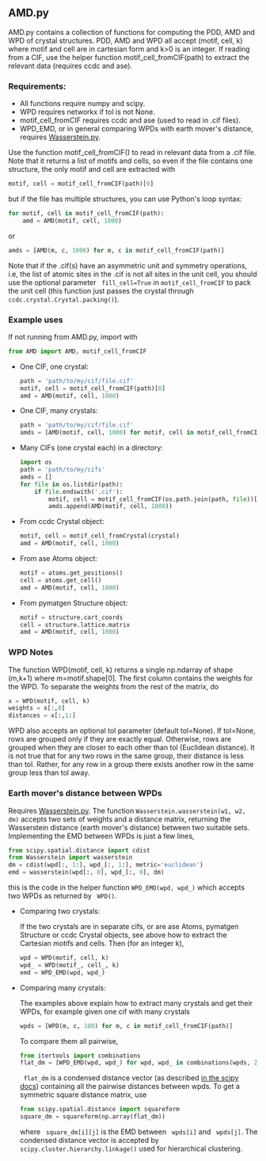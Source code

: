 ## AMD.py
 
AMD.py contains a collection of functions for computing the PDD, AMD and WPD of crystal structures. PDD, AMD and WPD all accept (motif, cell, k) where motif and cell are in cartesian form and k>0 is an integer. If reading from a CIF, use the helper function motif_cell_fromCIF(path) to extract the relevant data (requires ccdc and ase).

### Requirements: 
- All functions require numpy and scipy. 
- WPD requires networkx if tol is not None.
- motif_cell_fromCIF requires ccdc and ase (used to read in .cif files).
- WPD_EMD, or in general comparing WPDs with earth mover's distance, requires [Wasserstein.py](https://www.dropbox.com/s/hzd2phmmitx6q0a/Wasserstein.py?dl=0).

Use the function motif_cell_fromCIF() to read in relevant data from a .cif file. Note that it returns a list of motifs and cells, so even if the file contains one structure, the only motif and cell are extracted with
```py
motif, cell = motif_cell_fromCIF(path)[0]
```
but if the file has multiple structures, you can use Python's loop syntax:
```py
for motif, cell in motif_cell_fromCIF(path):
    amd = AMD(motif, cell, 1000)
```
or
```py
amds = [AMD(m, c, 1000) for m, c in motif_cell_fromCIF(path)]
```
Note that if the .cif(s) have an asymmetric unit and symmetry operations, i.e, the list of atomic sites in the .cif is not all sites in the unit cell, you should use the optional parameter ``` fill_cell=True``` in ```motif_cell_fromCIF``` to pack the unit cell (this function just passes the crystal through ```ccdc.crystal.Crystal.packing()```). 

### Example uses

If not running from AMD.py, import with
```py
from AMD import AMD, motif_cell_fromCIF
```

-  One CIF, one crystal:
    ```py
    path = 'path/to/my/cif/file.cif' 
    motif, cell = motif_cell_fromCIF(path)[0]
    amd = AMD(motif, cell, 1000)
    ```
- One CIF, many crystals:
    ```py
    path = 'path/to/my/cif/file.cif' 
    amds = [AMD(motif, cell, 1000) for motif, cell in motif_cell_fromCIF(path)]
    ```
- Many CIFs (one crystal each) in a directory:
    ```py
    import os
    path = 'path/to/my/cifs'
    amds = []
    for file in os.listdir(path):
        if file.endswith('.cif'):
            motif, cell = motif_cell_fromCIF(os.path.join(path, file))[0]
            amds.append(AMD(motif, cell, 1000))
    ```
- From ccdc Crystal object:
    ```py
    motif, cell = motif_cell_fromCrystal(crystal)
    amd = AMD(motif, cell, 1000)
    ```
- From ase Atoms object:
    ```py
    motif = atoms.get_positions()
    cell = atoms.get_cell()
    amd = AMD(motif, cell, 1000)
    ```
- From pymatgen Structure object:
    ```py
    motif = structure.cart_coords
    cell = structure.lattice.matrix
    amd = AMD(motif, cell, 1000)
    ```

### WPD Notes

The function WPD(motif, cell, k) returns a single np.ndarray of shape (m,k+1) where m=motif.shape[0]. The first column contains the weights for the WPD. To separate the weights from the rest of the matrix, do
```py
x = WPD(motif, cell, k)
weights = x[:,0]
distances = x[:,1:]
```

WPD also accepts an optional tol parameter (default tol=None). If tol=None, rows are grouped only if they are exactly equal. Otherwise, rows are grouped when they are closer to each other than tol (Euclidean distance). It is not true that for any two rows in the same group, their distance is less than tol. Rather, for any row in a group there exists another row in the same group less than tol away.

### Earth mover's distance between WPDs
Requires [Wasserstein.py](https://www.dropbox.com/s/hzd2phmmitx6q0a/Wasserstein.py?dl=0). The function ```Wasserstein.wasserstein(w1, w2, dm)```  accepts two sets of weights and a distance matrix, returning the Wasserstein distance (earth mover's distance) between two suitable sets. Implementing the EMD between WPDs is just a few lines, 
```py
from scipy.spatial.distance import cdist
from Wasserstein import wasserstein
dm = cdist(wpd[:, 1:], wpd_[:, 1:], metric='euclidean')
emd = wasserstein(wpd[:, 0], wpd_[:, 0], dm)
```
this is the code in the helper function ```WPD_EMD(wpd, wpd_)``` which accepts two WPDs as returned by ``` WPD()```.
- Comparing two crystals:

    If the two crystals are in separate cifs, or are ase Atoms, pymatgen Structure or ccdc Crystal objects, see above how to extract the Cartesian motifs and cells. Then (for an integer k),
    ```py
    wpd = WPD(motif, cell, k)
    wpd_ = WPD(motif_, cell_, k)
    emd = WPD_EMD(wpd, wpd_)
    ```
- Comparing many crystals:

    The examples above explain how to extract many crystals and get their WPDs, for example given one cif with many crystals
    ```py
    wpds = [WPD(m, c, 100) for m, c in motif_cell_fromCIF(path)]
    ```
    To compare them all pairwise,
    ```py
    from itertools import combinations
    flat_dm = [WPD_EMD(wpd, wpd_) for wpd, wpd_ in combinations(wpds, 2)]
    ```
    ``` flat_dm``` is a condensed distance vector (as described [in the scipy docs](https://docs.scipy.org/doc/scipy/reference/generated/scipy.spatial.distance.squareform.html#scipy.spatial.distance.squareform)) containing all the pairwise distances between wpds. To get a symmetric square distance matrix, use 
    ```py
    from scipy.spatial.distance import squareform
    square_dm = squareform(np.array(flat_dm))
    ```
    where ``` square_dm[i][j]``` is the EMD between ``` wpds[i]``` and ``` wpds[j]```. The condensed distance vector is accepted by ```scipy.cluster.hierarchy.linkage()``` used for hierarchical clustering. 